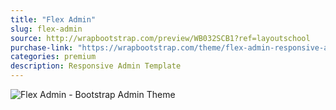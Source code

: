```yaml
---
title: "Flex Admin"
slug: flex-admin
source: http://wrapbootstrap.com/preview/WB032SCB1?ref=layoutschool
purchase-link: "https://wrapbootstrap.com/theme/flex-admin-responsive-admin-template-WB032SCB1?ref=layoutschool"
categories: premium
description: Responsive Admin Template
---
```


<img src="http://sbootstrap.layoutschoolc.netdna-cdn.com/assets/img/premium/flex-admin.jpg" class="img-responsive" alt="Flex Admin - Bootstrap Admin Theme">